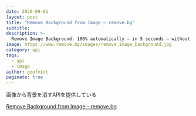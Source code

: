 ```yaml
---
date: 2020-09-01
layout: post
title: "Remove Background from Image – remove.bg"
subtitle: 
description: >-
  Remove Image Background: 100% automatically – in 5 seconds – without a single click – for free.
image: https://www.remove.bg/images/remove_image_background.jpg
category: api
tags:
  - api
  - image
author: goofmint
paginate: true
---
```

画像から背景を消すAPIを提供している

[Remove Background from Image – remove.bg](https://www.remove.bg/ja)

